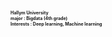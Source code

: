 <span style="font-size:50%"><strong>Hallym University</strong></span>   
<span style="font-size:50%"><strong>major : Bigdata (4th grade)</strong></span>   
<span style="font-size:50%"><strong>Interests : Deep learning, Machine learning</strong></span>   
